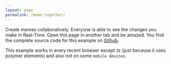 ```yaml
---
layout: page
permalink: /meme-together/
---
```


Create memes collaboratively. Everyone is able to see the changes you make in Real-Time. Open this page in another tab and be amazed. You find the complete source code for this example on [Github](https://github.com/DadaMonad/meme-together.git).

This example works in every recent browser except `IE` (just because it uses polymer elements) and also not on some `mobile devices`.

<link rel="import" href="../bower_components/meme-together/meme-together.html">

<style>
  meme-together {
    margin-left: auto;
    margin-right: auto;
  }
</style>
<!--meme-together syncMethod="master-slave"></meme-together-->
<meme-together syncMethod="syncAll"></meme-together>
